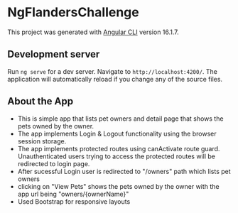 # NgFlandersChallenge

This project was generated with [Angular CLI](https://github.com/angular/angular-cli) version 16.1.7.

## Development server

Run `ng serve` for a dev server. Navigate to `http://localhost:4200/`. The application will automatically reload if you change any of the source files.

## About the App
  - This is simple app that lists pet owners and detail page that shows the pets owned by the owner.
  - The app implements Login & Logout functionality using the browser session storage.
  - The app implements protected routes using canActivate route guard. Unauthenticated users  trying to access the protected routes will be redirected to login page.
  - After sucessful Login user is redirected to "/owners" path which lists pet owners
  - clicking on "View Pets" shows the pets owned by the owner with the app url being "owners/{ownerName}"
  - Used Bootstrap for responsive layouts
  
